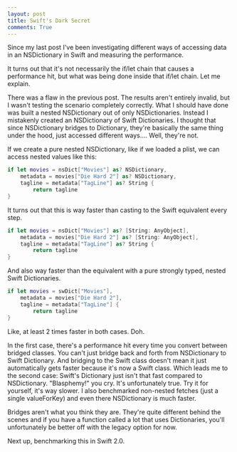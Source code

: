 ```yaml
---
layout: post
title: Swift's Dark Secret
comments: True
---
```


Since my last post I've been investigating different ways of accessing data in an NSDictionary in Swift and measuring the performance.

It turns out that it's not necessarily the if/let chain that causes a performance hit, but what was being done inside that if/let chain. Let me explain.

There was a flaw in the previous post. The results aren't entirely invalid, but I wasn't testing the scenario completely correctly. What I should have done was built a nested NSDictionary out of only NSDictionaries. Instead I mistakenly created an NSDictionary of Swift Dictionaries. I thought that since NSDictionary bridges to Dictionary, they're basically the same thing under the hood, just accessed different ways.... Well, they're not.

If we create a pure nested NSDictionary, like if we loaded a plist, we can access nested values like this:

```swift
if let movies = nsDict["Movies"] as? NSDictionary,
    metadata = movies["Die Hard 2"] as? NSDictionary,
    tagline = metadata["TagLine"] as? String {
        return tagline
}
```

It turns out that this is way faster than casting to the Swift equivalent every step.

```swift
if let movies = nsDict["Movies"] as? [String: AnyObject],
    metadata = movies["Die Hard 2"] as? [String: AnyObject],
    tagline = metadata["TagLine"] as? String {
        return tagline
}
```

And also way faster than the equivalent with a pure strongly typed, nested Swift Dictionaries.

```swift
if let movies = swDict["Movies"],
    metadata = movies["Die Hard 2"],
    tagline = metadata["TagLine"] {
        return tagline
}
```

Like, at least 2 times faster in both cases. Doh.

In the first case, there's a performance hit every time you convert between bridged classes. You can't just bridge back and forth from NSDictionary to Swift Dictionary. And bridging to the Swift class doesn't mean it just automatically gets faster because it's now a Swift class. Which leads me to the second case: Swift's Dictionary just isn't that fast compared to NSDictionary. "Blasphemy!" you cry. It's unfortunately true. Try it for yourself, it's way slower. I also benchmarked non-nested fetches (just a single valueForKey) and even there NSDictionary is much faster.

Bridges aren't what you think they are. They're quite different behind the scenes and if you have a function called a lot that uses Dictionaries, you'll unfortunately be better off with the legacy option for now.

Next up, benchmarking this in Swift 2.0.

